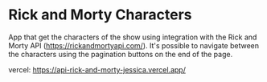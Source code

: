 # Rick and Morty Characters

App that get the characters of the show using integration with the Rick and Morty API (https://rickandmortyapi.com/). It's possible to navigate between the characters using the pagination buttons on the end of the page. 

vercel: https://api-rick-and-morty-jessica.vercel.app/
